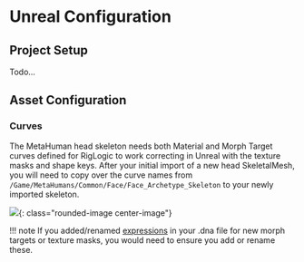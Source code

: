 # Unreal Configuration

## Project Setup
Todo...

## Asset Configuration

### Curves
The MetaHuman head skeleton needs both Material and Morph Target curves defined for RigLogic to work correcting in Unreal with the texture masks and shape keys. After your initial import of a new head SkeletalMesh, you will need to copy over the curve names from `/Game/MetaHumans/Common/Face/Face_Archetype_Skeleton` to your newly imported skeleton.

![](../images/unreal-configuration/3.gif){: class="rounded-image center-image"}

!!! note
    If you added/renamed [expressions](https://dev.epicgames.com/documentation/en-us/metahuman/control-curves-driven-by-metahuman-animator) in your .dna file for new morph targets or texture masks,
    you would need to ensure you add or rename these.
